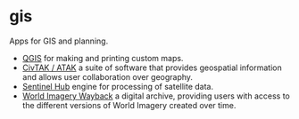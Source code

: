 # gis
Apps for GIS and planning.
- [QGIS](https://qgis.org/en/site/) for making and printing custom maps.
- [CivTAK / ATAK](https://www.civtak.org/) a suite of software that provides geospatial information and allows user collaboration over geography.
- [Sentinel Hub](https://apps.sentinel-hub.com/sentinel-playground/) engine for processing of satellite data.
- [World Imagery Wayback](https://livingatlas.arcgis.com/wayback/) a digital archive, providing users with access to the different versions of World Imagery created over time.
